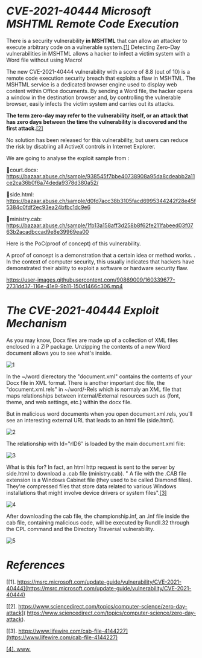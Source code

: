 # *CVE-2021-40444 Microsoft MSHTML Remote Code Execution*

There is a security vulnerability **in MSHTML** that can allow an attacker to execute arbitrary code on a vulnerable system.[[1]](https://msrc.microsoft.com/update-guide/vulnerability/CVE-2021-40444) Detecting Zero-Day vulnerabilities in MSHTML allows a hacker to infect a victim system with a Word file without using Macro!

The new CVE-2021-40444 vulnerability with a score of 8.8 (out of 10) is a remote code execution security breach that exploits a flaw in MSHTML. The MSHTML service is a dedicated browser engine used to display web content within Office documents. By sending a Word file, the hacker opens a window in the destination browser and, by controlling the vulnerable browser, easily infects the victim system and carries out its attacks.

**The term zero-day may refer to the vulnerability itself, or an attack that has zero days between the time the vulnerability is discovered and the first attack.**[[2]](https://krebsonsecurity.com/2021/09/microsoft-attackers-exploiting-windows-zero-day-flaw)

No solution has been released for this vulnerability, but users can reduce the risk by disabling all ActiveX controls in Internet Explorer.


We are going to analyse the exploit sample  from :

📌court.docx: https://bazaar.abuse.ch/sample/938545f7bbe40738908a95da8cdeabb2a11ce2ca36b0f6a74deda9378d380a52/

📌side.html: https://bazaar.abuse.ch/sample/d0fd7acc38b3105facd6995344242f28e45f5384c0fdf2ec93ea24bfbc1dc9e6

📌ministry.cab: https://bazaar.abuse.ch/sample/1fb13a158aff3d258b8f62fe211fabeed03f0763b2acadbccad9e8e39969ea00

Here is the PoC(proof of concept) of this vulnerability.

A proof of concept is a demonstration that a certain idea or method works. . In the context of computer security, this usually indicates that hackers have demonstrated their ability to exploit a software or hardware security flaw. 

https://user-images.githubusercontent.com/90869009/160339677-2731dd37-116e-41e9-9b11-150d1466c306.mp4


# *The CVE-2021-40444 Exploit Mechanism*

As you may know, Docx files are made up of a collection of XML files enclosed in a ZIP package. Unzipping the contents of a new Word document allows you to see what's inside.

![1](https://user-images.githubusercontent.com/90869009/160325889-18092c10-3ef7-4664-b85c-6e3a0eb9a33f.jpg)

In the ~/word dierectory the  "document.xml" contains the contents of your Docx file in XML format. There is another important doc file, the "document.xml.rels" in ~/word/-Rels  which is normaly an  XML file that maps relationships between internal/External resources such as (font, theme, and web settings, etc.) within the docx file. 

But in malicious word documents when you open document.xml.rels, you'll see an interesting external URL that leads to an html file (side.html). 

![2](https://user-images.githubusercontent.com/90869009/160345733-16d6bafb-4c18-489f-94cf-f27b573172ca.jpg)


The relationship with Id="rID6″ is loaded by the main document.xml file:

![3](https://user-images.githubusercontent.com/90869009/160345152-c46d78e5-156a-4445-a816-62cd644f559a.jpg)

What is this for? In fact, an html http request is sent to the server by side.html to download a .cab file (ministry.cab). " A file with the .CAB file extension is a Windows Cabinet file (they used to be called Diamond files). They're compressed files that store data related to various Windows installations that might involve device drivers or system files".[[3]](https://www.lifewire.com/cab-file-4144227)

![4](https://user-images.githubusercontent.com/90869009/160354082-c449fe4a-532e-49a3-947b-195443d8330a.jpg)

After downloading the cab file, the championship.inf, an .inf file inside the cab file, containing malicious code, will be executed by Rundll.32  through the CPL command and the  Directory Traversal vulnerability.

![5](https://user-images.githubusercontent.com/90869009/160354128-9284f439-07e5-4c92-ab3a-5c8ec440372d.jpg)



 # *References*
 [[1]. https://msrc.microsoft.com/update-guide/vulnerability/CVE-2021-40444](https://msrc.microsoft.com/update-guide/vulnerability/CVE-2021-40444)
 
 [[2].  https://www.sciencedirect.com/topics/computer-science/zero-day-attack]( https://www.sciencedirect.com/topics/computer-science/zero-day-attack).

 [[3]. https://www.lifewire.com/cab-file-4144227](https://www.lifewire.com/cab-file-4144227)
 
 [[4]. www.](https://)






